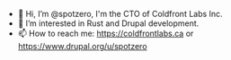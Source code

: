 - 👋 Hi, I’m @spotzero, I'm the CTO of Coldfront Labs Inc.
- 👀 I’m interested in Rust and Drupal development.
- 📫 How to reach me: https://coldfrontlabs.ca or https://www.drupal.org/u/spotzero
